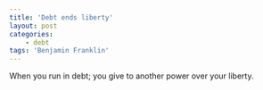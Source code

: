 ```yaml
---
title: 'Debt ends liberty'
layout: post
categories:
    - debt
tags: 'Benjamin Franklin'
---
```


When you run in debt; you give to another power over your liberty.